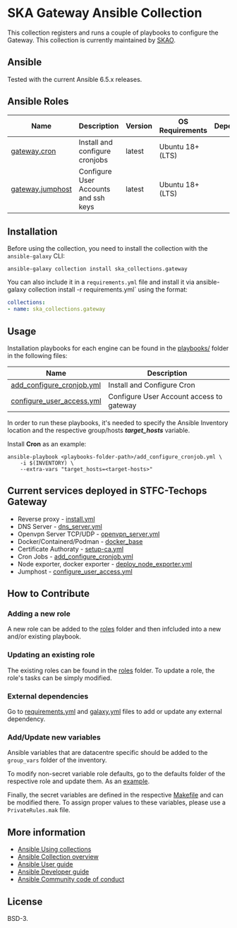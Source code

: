 # SKA Gateway Ansible Collection

This collection registers and runs a couple of playbooks to configure the Gateway.
This collection is currently maintained by [SKAO](https://www.skao.int/).

## Ansible

Tested with the current Ansible 6.5.x releases.

## Ansible Roles
| Name | Description | Version | OS Requirements | Dependencies |
| ---- | ----------- | ------- | --- | ---|
| [gateway.cron](./roles/cron) | Install and configure cronjobs | latest | Ubuntu 18+ (LTS) | 
| [gateway.jumphost](./roles/cron) | Configure User Accounts and ssh keys | latest | Ubuntu 18+ (LTS) | 

## Installation


Before using the collection, you need to install the collection with the `ansible-galaxy` CLI:

    ansible-galaxy collection install ska_collections.gateway

You can also include it in a `requirements.yml` file and install it via ansible-galaxy collection install -r requirements.yml` using the format:

```yaml
collections:
- name: ska_collections.gateway
```

## Usage

Installation playbooks for each engine can be found in the [playbooks/](./playbooks) folder in the following files:

| Name | Description |
| ---- | ----------- |
| [add_configure_cronjob.yml](./playbooks/add_configure_cronjob.yml) | Install and Configure Cron |
| [configure_user_access.yml](./playbooks/configure_user_access.yml) | Configure User Account access to gateway |

In order to run these playbooks, it's needed to specify the Ansible Inventory location and the respective group/hosts ***target_hosts*** variable.

Install **Cron** as an example:
```
ansible-playbook <playbooks-folder-path>/add_configure_cronjob.yml \
	-i $(INVENTORY) \
	--extra-vars "target_hosts=<target-hosts>"
```

## Current services deployed in STFC-Techops Gateway

- Reverse proxy - [install.yml](../reverseproxy/playbooks/install.yml)
- DNS Server - [dns_server.yml](../dns/playbooks/dns_server.yml)
- Openvpn Server TCP/UDP - [openvpn_server.yml](../openvpn/playbooks/openvpn_server.yml)
- Docker/Containerd/Podman - [docker_base](../docker_base)
- Certificate Authoraty - [setup-ca.yml](../instance_common/playbooks/setup-ca.yml)
- Cron Jobs - [add_configure_cronjob.yml](./playbooks/add_configure_cronjob.yml)
- Node exporter, docker exporter - [deploy_node_exporter.yml](../monitoring/playbooks/deploy_node_exporter.yml)
- Jumphost - [configure_user_access.yml](./playbooks/configure_user_access.yml)


## How to Contribute

### Adding a new role
A new role can be added to the [roles](./roles/) folder and then infcluded into a new and/or existing playbook.

### Updating an existing role
The existing roles can be found in the [roles](./roles/) folder. To update a role, the role's tasks can be simply modified.

### External dependencies
Go to [requirements.yml](../../../requirements.yml) and [galaxy.yml](./galaxy.yml) files to add or update any external dependency.

### Add/Update new variables
Ansible variables that are datacentre specific should be added to the `group_vars` folder of the inventory.

To modify non-secret variable role defaults, go to the defaults folder of the respective role and update them. As an [example](./roles/cron/defaults/main.yml).

Finally, the secret variables are defined in the respective [Makefile](../../../resources/jobs/gateway.mk) and can be modified there. To assign proper values to these variables, please use a `PrivateRules.mak` file.

## More information

- [Ansible Using collections](https://docs.ansible.com/ansible/latest/user_guide/collections_using.html)
- [Ansible Collection overview](https://github.com/ansible-collections/overview)
- [Ansible User guide](https://docs.ansible.com/ansible/latest/user_guide/index.html)
- [Ansible Developer guide](https://docs.ansible.com/ansible/latest/dev_guide/index.html)
- [Ansible Community code of conduct](https://docs.ansible.com/ansible/latest/community/code_of_conduct.html)
## License

BSD-3.